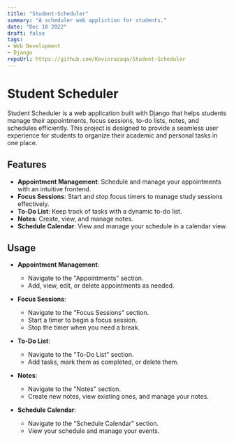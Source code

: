 ```yaml
---
title: "Student-Scheduler"
summary: "A scheduler web appliction for students."
date: "Dec 10 2022"
draft: false
tags:
- Web Development
- Django
repoUrl: https://github.com/Kevinrazaqa/Student-Scheduler
---
```


# Student Scheduler

Student Scheduler is a web application built with Django that helps students manage their appointments, focus sessions, to-do lists, notes, and schedules efficiently. This project is designed to provide a seamless user experience for students to organize their academic and personal tasks in one place.

## Features

- **Appointment Management**: Schedule and manage your appointments with an intuitive frontend.
- **Focus Sessions**: Start and stop focus timers to manage study sessions effectively.
- **To-Do List**: Keep track of tasks with a dynamic to-do list.
- **Notes**: Create, view, and manage notes.
- **Schedule Calendar**: View and manage your schedule in a calendar view.

## Usage
- **Appointment Management**:
  - Navigate to the "Appointments" section.
  - Add, view, edit, or delete appointments as needed.

- **Focus Sessions**:
  - Navigate to the "Focus Sessions" section.
  - Start a timer to begin a focus session.
  - Stop the timer when you need a break.

- **To-Do List**:
  - Navigate to the "To-Do List" section.
  - Add tasks, mark them as completed, or delete them.

- **Notes**:
  - Navigate to the "Notes" section.
  - Create new notes, view existing ones, and manage your notes.

- **Schedule Calendar**:
  - Navigate to the "Schedule Calendar" section.
  - View your schedule and manage your events.